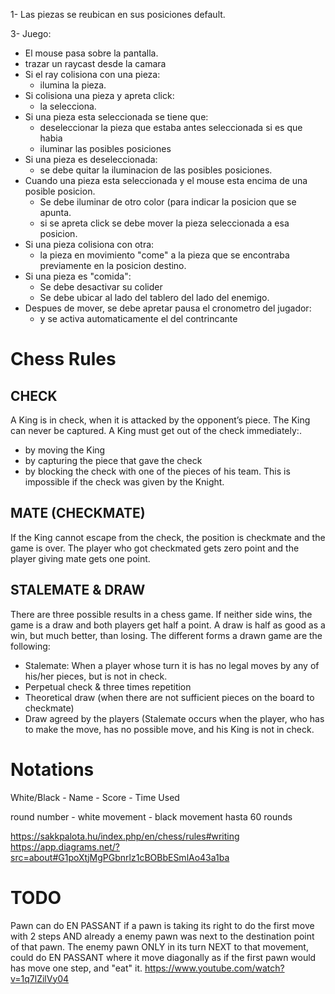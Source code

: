 1- Las piezas se reubican en sus posiciones default.

[//]: # (2- Activar los coliders de las piezas del jugador que puede jugar)
3- Juego:
  - El mouse pasa sobre la pantalla.
  - trazar un raycast desde la camara
  - Si el ray colisiona con una pieza: 
    - ilumina la pieza.
  - Si colisiona una pieza y apreta click:
    - la selecciona.
  - Si una pieza esta seleccionada se tiene que:
      - deseleccionar la pieza que estaba antes seleccionada si es que habia
      - iluminar las posibles posiciones
  - Si una pieza es deseleccionada:
    - se debe quitar la iluminacion de las posibles posiciones.
  - Cuando una pieza esta seleccionada y el mouse esta encima de una posible posicion.
	- Se debe iluminar de otro color (para indicar la posicion que se apunta.
	- si se apreta click se debe mover la pieza seleccionada a esa posicion.
  - Si una pieza colisiona con otra:
    - la pieza en movimiento "come" a la pieza que se encontraba previamente en la posicion destino.
  - Si una pieza es "comida":
    - Se debe desactivar su colider
    - Se debe ubicar al lado del tablero del lado del enemigo.
  - Despues de mover, se debe apretar pausa el cronometro del jugador:
    - y se activa automaticamente el del contrincante
  
# Chess Rules
## CHECK
A King is in check, when it is attacked by the opponent’s piece. The King can never be captured.
A King must get out of the check immediately:.
- by moving the King
- by capturing the piece that gave the check
- by blocking the check with one of the pieces of his team. This is impossible if the check was given by the Knight.

## MATE (CHECKMATE)
If the King cannot escape from the check, the position is checkmate and the game is over.
The player who got checkmated gets zero point and the player giving mate gets one point.

## STALEMATE & DRAW
There are three possible results in a chess game. If neither side wins, the game is a draw and both players get half a point. A draw is half as good as a win, but much better, than losing.
The different forms a drawn game are the following:
 - Stalemate: When a player whose turn it is has no legal moves by any of his/her pieces, but is not in check.
 - Perpetual check & three times repetition
 - Theoretical draw (when there are not sufficient pieces on the board to checkmate)
 - Draw agreed by the players (Stalemate occurs when the player,
    who has to make the move, has no possible move, and his King is not in check.

# Notations

White/Black - Name - Score - Time Used

round number - white movement - black movement
hasta 60 rounds

https://sakkpalota.hu/index.php/en/chess/rules#writing
https://app.diagrams.net/?src=about#G1poXtjMgPGbnrlz1cBOBbESmlAo43a1ba

# TODO
Pawn can do EN PASSANT
if a pawn is taking its right to do the first move with 2 steps AND already a enemy pawn
was next to the destination point of that pawn. The enemy pawn ONLY in its turn NEXT to
that movement, could do EN PASSANT where it move diagonally as if the first pawn would
has move one step, and "eat" it.
https://www.youtube.com/watch?v=1q7lZilVy04